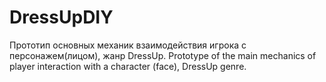 # DressUpDIY

Прототип основных механик взаимодействия игрока с персонажем(лицом), жанр DressUp.
Prototype of the main mechanics of player interaction with a character (face), DressUp genre.
